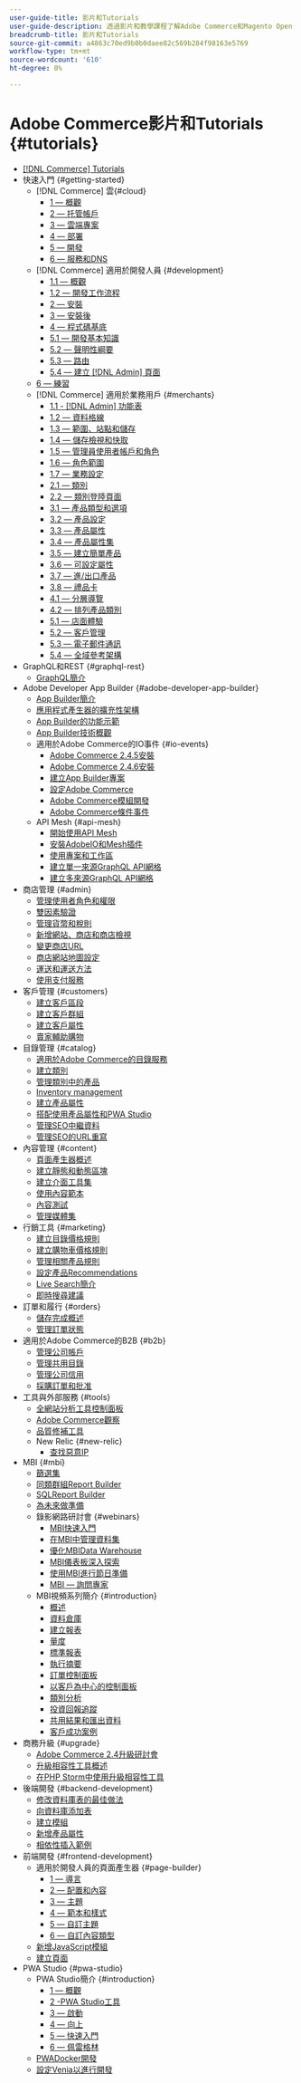 ```yaml
---
user-guide-title: 影片和Tutorials
user-guide-description: 透過影片和教學課程了解Adobe Commerce和Magento Open Source。
breadcrumb-title: 影片和Tutorials
source-git-commit: a4863c70ed9b0b0daee82c569b284f98163e5769
workflow-type: tm+mt
source-wordcount: '610'
ht-degree: 0%

---
```



# Adobe Commerce影片和Tutorials {#tutorials}

+ [[!DNL Commerce] Tutorials](overview.md)
+ 快速入門 {#getting-started}
   + [!DNL Commerce] 雲{#cloud}
      + [1 — 概觀](../cloud/1-overview.md)
      + [2 — 托管帳戶](../cloud/2-accounts.md)
      + [3 — 雲端專案](../cloud/3-projects.md)
      + [4 — 部署](../cloud/4-deployment.md)
      + [5 — 開發](../cloud/5-dev-config.md)
      + [6 — 服務和DNS](../cloud/6-launch.md)
   + [!DNL Commerce] 適用於開發人員 {#development}
      + [1.1 — 概觀](../backend-development/backend-1-1-overview.md)
      + [1.2 — 開發工作流程](../backend-development/backend-1-2-workflow.md)
      + [2 — 安裝](../backend-development/backend-2-install.md)
      + [3 — 安裝後](../backend-development/backend-3-post-install.md)
      + [4 — 程式碼基底](../backend-development/backend-4-code-base.md)
      + [5.1 — 開發基本知識](../backend-development/backend-5-1-dev-basics.md)
      + [5.2 — 聲明性綱要](../backend-development/backend-5-2-declarative-schema.md)
      + [5.3 — 路由](../backend-development/backend-5-3-routing.md)
      + [5.4 — 建立 [!DNL Admin] 頁面](../backend-development/backend-5-4-admin-page.md)
   + [6 — 練習](../backend-development/backend-6-practice.md)
   + [!DNL Commerce] 適用於業務用戶 {#merchants}
      + [1.1 - [!DNL Admin] 功能表](../site-management/introduction/1-1-menus.md)
      + [1.2 — 資料格線](../site-management/introduction/1-2-data-grids.md)
      + [1.3 — 範圍、站點和儲存](../site-management/introduction/1-3-apps-scopes-sites-stores.md)
      + [1.4 — 儲存檢視和快取](../site-management/introduction/1-4-store-views-cache.md)
      + [1.5 — 管理員使用者帳戶和角色](../site-management/introduction/1-5-users-roles.md)
      + [1.6 — 角色範圍](../site-management/introduction/1-6-role-scopes.md)
      + [1.7 — 業務設定](../site-management/introduction/1-7-business-settings.md)
      + [2.1 — 類別](../site-management/introduction/2-1-categories.md)
      + [2.2 — 類別登陸頁面](../site-management/introduction/2-2-category-landing-page.md)
      + [3.1 — 產品類型和選項](../site-management/introduction/3-1-product-types-options.md)
      + [3.2 — 產品設定](../site-management/introduction/3-2-product-settings.md)
      + [3.3 — 產品屬性](../site-management/introduction/3-3-product-attributes.md)
      + [3.4 — 產品屬性集](../site-management/introduction/3-4-product-attribute-sets.md)
      + [3.5 — 建立簡單產品](../site-management/introduction/3-5-create-simple-product.md)
      + [3.6 — 可設定屬性](../site-management/introduction/3-6-configurable-attributes.md)
      + [3.7 — 進/出口產品](../site-management/introduction/3-7-import-export-products.md)
      + [3.8 — 禮品卡](../site-management/introduction/3-8-gift-cards.md)
      + [4.1 — 分層導覽](../site-management/introduction/4-1-layered-navigation.md)
      + [4.2 — 排列產品類別](../site-management/introduction/4-2-arrange-product-categories.md)
      + [5.1 — 店面體驗](../site-management/introduction/5-1-storefront-experience.md)
      + [5.2 — 客戶管理](../site-management/introduction/5-2-customer-management.md)
      + [5.3 — 電子郵件通訊](../site-management/introduction/5-3-store-communications.md)
      + [5.4 — 全域參考架構](https://experienceleague.adobe.com/docs/commerce-operations/implementation-playbook/architecture/global-reference.html)
+ GraphQL和REST {#graphql-rest}
   + [GraphQL簡介](https://experienceleague.adobe.com/docs/commerce-learn/graphql-rest/getting-started-graphql.html)
+ Adobe Developer App Builder {#adobe-developer-app-builder}
   + [App Builder簡介](../app-builder/introduction-to-app-builder.md)
   + [應用程式產生器的擴充性架構](../app-builder/extensibility-framework-commerce-eventing.md)
   + [App Builder的功能示範](../app-builder/app-builder-functional-demonstration.md)
   + [App Builder技術概觀](../app-builder/app-builder-technical-overview.md)
   + 適用於Adobe Commerce的IO事件 {#io-events}
      + [Adobe Commerce 2.4.5安裝](../io-events/2-4-5-installation.md)
      + [Adobe Commerce 2.4.6安裝](../io-events/2-4-6-installation.md)
      + [建立App Builder專案](../io-events/create-app-builder-project.md)
      + [設定Adobe Commerce](../io-events/configure-commerce.md)
      + [Adobe Commerce模組開發](../io-events/commerce-module-development.md)
      + [Adobe Commerce條件事件](../io-events/conditional-events.md)
   + API Mesh {#api-mesh}
      + [開始使用API Mesh](../api-mesh/getting-started-api-mesh.md)
      + [安裝AdobeIO和Mesh插件](../api-mesh/installing-aio-mesh-plugin.md)
      + [使用專案和工作區](../api-mesh/aio-projects-workspaces.md)
      + [建立單一來源GraphQL API網格](../api-mesh/graphql-single-source.md)
      + [建立多來源GraphQL API網格](../api-mesh/graphql-multiple-source.md)
+ 商店管理 {#admin}
   + [管理使用者角色和權限](../site-management/users-roles-permissions.md)
   + [雙因素驗證](../site-management/two-factor-authentication.md)
   + [管理貨幣和稅則](../site-management/currency-tax-rules.md)
   + [新增網站、商店和商店檢視](../site-management/add-websites-stores-views.md)
   + [變更商店URL](../site-management/change-store-url.md)
   + [商店網站地圖設定](../site-management/site-map-setup.md)
   + [運送和運送方法](../site-management/shipping-delivery.md)
   + [使用支付服務](../site-management/payment-services.md)
+ 客戶管理 {#customers}
   + [建立客戶區段](../site-management/customer-segments.md)
   + [建立客戶群組](../site-management/customer-groups.md)
   + [建立客戶屬性](../site-management/customer-attributes.md)
   + [賣家輔助購物](../site-management/seller-assisted-shopping.md)
+ 目錄管理 {#catalog}
   + [適用於Adobe Commerce的目錄服務](../site-management/catalog-service.md)
   + [建立類別](../site-management/category-create.md)
   + [管理類別中的產品](../site-management/category-products.md)
   + [Inventory management](../site-management/inventory-management.md)
   + [建立產品屬性](../site-management/product-attributes-create.md)
   + [搭配使用產品屬性和PWA Studio](../site-management/product-attributes-pwa.md)
   + [管理SEO中繼資料](../site-management/seo-metadata.md)
   + [管理SEO的URL重寫](../site-management/seo-url-rewrites.md)
+ 內容管理 {#content}
   + [頁面產生器概述](../site-management/page-builder-overview.md)
   + [建立靜態和動態區塊](../site-management/static-dynamic-blocks.md)
   + [建立介面工具集](../site-management/widgets.md)
   + [使用內容範本](../site-management/content-templates.md)
   + [內容測試](../site-management/content-staging.md)
   + [管理媒體集](../site-management/media-gallery.md)
+ 行銷工具 {#marketing}
   + [建立目錄價格規則](../site-management/catalog-price-rules.md)
   + [建立購物車價格規則](../site-management/cart-price-rules.md)
   + [管理相關產品規則](../site-management/related-product-rules.md)
   + [設定產品Recommendations](../site-management/product-recommendations.md)
   + [Live Search簡介](../site-management/live-search.md)
   + [即時搜尋建議](../site-management/live-search-recommendations.md)
+ 訂單和履行 {#orders}
   + [儲存完成概述](../site-management/store-fulfillment.md)
   + [管理訂單狀態](../site-management/order-status.md)
+ 適用於Adobe Commerce的B2B {#b2b}
   + [管理公司帳戶](../b2b/company-accounts.md)
   + [管理共用目錄](../b2b/shared-catalogs.md)
   + [管理公司信用](../b2b/company-credit.md)
   + [採購訂單和批准](../b2b/purchase-orders.md)
+ 工具與外部服務 {#tools}
   + [全網站分析工具控制面板](../tools/site-wide-analysis-tool.md)
   + [Adobe Commerce觀察](../tools/observation-tool.md)
   + [品質修補工具](../tools/quality-patch-tool.md)
   + New Relic {#new-relic}
      + [查找惡意IP](../new-relic/malicious-ip.md)
+ MBI {#mbi}
   + [篩選集](../business-intelligence/filter-sets.md)
   + [同類群組Report Builder](../business-intelligence/cohort-report-builder.md)
   + [SQLReport Builder](../business-intelligence/sql-report-builder.md)
   + [為未來做準備](../business-intelligence/prepare-for-future.md)
   + 錄影網路研討會 {#webinars}
      + [MBI快速入門](https://experienceleague.adobe.com/docs/commerce-events/events/mbi/2021/getting-started.html)
      + [在MBI中管理資料集](https://experienceleague.adobe.com/docs/commerce-events/events/mbi/2022/manage-data-sets.html)
      + [優化MBIData Warehouse](https://experienceleague.adobe.com/docs/commerce-events/events/mbi/2021/optimize-data-warehouse.html)
      + [MBI儀表板深入探索](https://experienceleague.adobe.com/docs/commerce-events/events/mbi/2021/dashboards-deep-dive.html)
      + [使用MBI進行節日準備](https://experienceleague.adobe.com/docs/commerce-events/events/mbi/2021/holiday-readiness.html)
      + [MBI — 詢問專家](https://experienceleague.adobe.com/docs/commerce-events/events/mbi/2021/ask-expert.html)
   + MBI視頻系列簡介 {#introduction}
      + [概述](../business-intelligence/1-overview.md)
      + [資料倉庫](../business-intelligence/2-data-warehousing.md)
      + [建立報表](../business-intelligence/3-build-reports.md)
      + [量度](../business-intelligence/4-metrics.md)
      + [標準報表](../business-intelligence/5-standard-reports.md)
      + [執行摘要](../business-intelligence/6-executive-summary-dashboard.md)
      + [訂單控制面板](../business-intelligence/7-orders-dashboard.md)
      + [以客戶為中心的控制面板](../business-intelligence/8-customer-focused-dashboards.md)
      + [類別分析](../business-intelligence/9-category-analysis.md)
      + [投資回報追蹤](../business-intelligence/10-roi-tracking.md)
      + [共用結果和匯出資料](../business-intelligence/11-share-results-export-data.md)
      + [客戶成功案例](../business-intelligence/12-customer-success.md)
+ 商務升級 {#upgrade}
   + [Adobe Commerce 2.4升級研討會](../upgrade/2.4-upgrade-workshop.md)
   + [升級相容性工具概述](../upgrade/upgrade-compatibility-tool-overview.md)
   + [在PHP Storm中使用升級相容性工具](../upgrade/uct-phpstorm.md)
+ 後端開發 {#backend-development}
   + [修改資料庫表的最佳做法](https://experienceleague.adobe.com/docs/commerce-operations/implementation-playbook/best-practices/development/modifying-core-and-third-party-tables.html)
   + [向資料庫添加表](../backend-development/new-db-table.md)
   + [建立模組](../backend-development/create-module.md)
   + [新增產品屬性](../backend-development/add-product-attribute.md)
   + [相依性插入範例](../backend-development/dependency-injection.md)
+ 前端開發 {#frontend-development}
   + 適用於開發人員的頁面產生器 {#page-builder}
      + [1 — 導言](../frontend-development/page-builder/1-intro-case-studies.md)
      + [2 — 配置和內容](../frontend-development/page-builder/2-config-create-content.md)
      + [3 — 主題](../frontend-development/page-builder/3-themes.md)
      + [4 — 範本和樣式](../frontend-development/page-builder/4-admin-templates-apply-styles.md)
      + [5 — 自訂主題](../frontend-development/page-builder/5-customize-theme.md)
      + [6 — 自訂內容類型](../frontend-development/page-builder/6-custom-content-types.md)
   + [新增JavaScript模組](../frontend-development/add-javascript-module.md)
   + [建立頁面](../frontend-development/create-page.md)
+ PWA Studio {#pwa-studio}
   + PWA Studio簡介 {#introduction}
      + [1 — 概觀](../pwa/introduction/1-overview.md)
      + [2 -PWA Studio工具](../pwa/introduction/2-pwa-studio-tools.md)
      + [3 — 啟動](../pwa/introduction/3-launch.md)
      + [4 — 向上](../pwa/introduction/4-upward.md)
      + [5 — 快速入門](../pwa/introduction/5-getting-started.md)
      + [6 — 佩雷格林](../pwa/introduction/6-peregrine.md)
   + [PWADocker開發](../pwa/pwa-docker-development.md)
   + [設定Venia以進行開發](../pwa/set-up-venia-for-dev.md)
